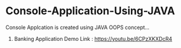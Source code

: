 # Console-Application-Using-JAVA
Console Applcation is created using JAVA OOPS concept... 

1. Banking Application Demo Link : https://youtu.be/6CPzXKXDcR4
